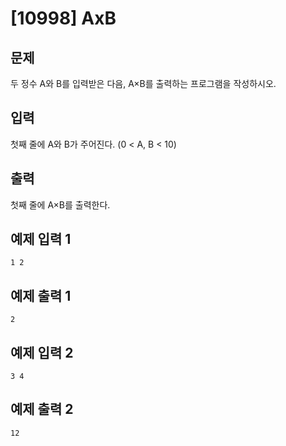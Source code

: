 # [10998] AxB  



## 문제

두 정수 A와 B를 입력받은 다음, A×B를 출력하는 프로그램을 작성하시오.



## 입력

첫째 줄에 A와 B가 주어진다. (0 < A, B < 10)



## 출력

첫째 줄에 A×B를 출력한다.



## 예제 입력 1 

```
1 2
```

## 예제 출력 1 

```
2
```



## 예제 입력 2 

```
3 4
```

## 예제 출력 2 

```
12
```